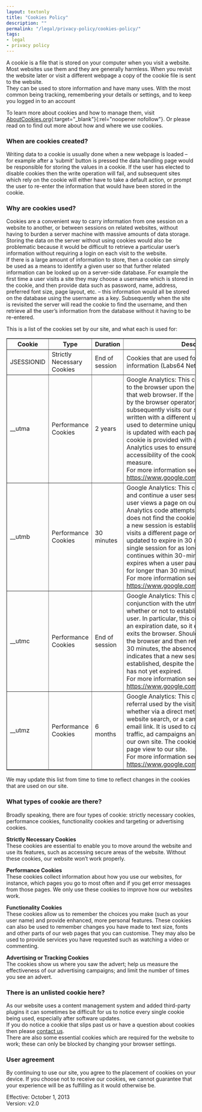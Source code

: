 ```yaml
---
layout: textonly
title: "Cookies Policy"
description: ""
permalink: "/legal/privacy-policy/cookies-policy/"
tags:
- legal
- privacy policy
---
```


A cookie is a file that is stored on your computer when you visit a website. Most websites use them and they are generally harmless. When you revisit the website later or visit a different webpage a copy of the cookie file is sent to the website.  
They can be used to store information and have many uses. With the most common being tracking, remembering your details or settings, and to keep you logged in to an account

To learn more about cookies and how to manage them, visit [AboutCookies.org](https://www.aboutcookies.org){:target="_blank"}{:rel="noopener nofollow"}. Or please read on to find out more about how and where we use cookies.

### When are cookies created?

Writing data to a cookie is usually done when a new webpage is loaded – for example after a ‘submit’ button is pressed the data handling page would be responsible for storing the values in a cookie. If the user has elected to disable cookies then the write operation will fail, and subsequent sites which rely on the cookie will either have to take a default action, or prompt the user to re-enter the information that would have been stored in the cookie.

### Why are cookies used?

Cookies are a convenient way to carry information from one session on a website to another, or between sessions on related websites, without having to burden a server machine with massive amounts of data storage. Storing the data on the server without using cookies would also be problematic because it would be difficult to retrieve a particular user’s information without requiring a login on each visit to the website.  
If there is a large amount of information to store, then a cookie can simply be used as a means to identify a given user so that further related information can be looked up on a server-side database. For example the first time a user visits a site they may choose a username which is stored in the cookie, and then provide data such as password, name, address, preferred font size, page layout, etc. – this information would all be stored on the database using the username as a key. Subsequently when the site is revisited the server will read the cookie to find the username, and then retrieve all the user’s information from the database without it having to be re-entered.

This is a list of the cookies set by our site, and what each is used for:

<table border="1" class="cookielawinfo-row-cat-table cookielawinfo-classic"><thead><tr><th class="cookielawinfo-column-1 first">Cookie</th><th class="cookielawinfo-column-2">Type</th><th class="cookielawinfo-column-3">Duration</th><th class="cookielawinfo-column-4 last">Description</th></tr></thead><tbody><tr class="cookielawinfo-row"><td class="cookielawinfo-column-1">JSESSIONID</td><td class="cookielawinfo-column-2">Strictly Necessary Cookies</td><td class="cookielawinfo-column-3">End of session</td><td class="cookielawinfo-column-4">Cookies that are used for storing session information (Labs64 NetLicensing sites only).</td></tr><tr class="cookielawinfo-row"><td class="cookielawinfo-column-1">__utma</td><td class="cookielawinfo-column-2">Performance Cookies</td><td class="cookielawinfo-column-3">2 years</td><td class="cookielawinfo-column-4">Google Analytics:&nbsp;This cookie is typically written to the browser upon the first visit to our site from that web browser. If the cookie has been deleted by the browser operator, and the browser subsequently visits our site, a new utma cookie is written with a different unique ID. This cookie is used to determine unique visitors to our site and it is updated with each page view. Additionally, this cookie is provided with a unique ID that Google Analytics uses to ensure both the validity and accessibility of the cookie as an extra security measure.
<br>
For more information see <a href="https://www.google.com/intl/en/privacypolicy.html" target="_blank">https://www.google.com/intl/en/privacypolicy.html</a></td></tr><tr class="cookielawinfo-row"><td class="cookielawinfo-column-1">__utmb</td><td class="cookielawinfo-column-2">Performance Cookies</td><td class="cookielawinfo-column-3">30 minutes</td><td class="cookielawinfo-column-4">Google Analytics:&nbsp;This cookie is used to establish and continue a user session with our site. When a user views a page on our site, the Google Analytics code attempts to update this cookie. If it does not find the cookie, a new one is written and a new session is established. Each time a user visits a different page on our site, this cookie is updated to expire in 30 minutes, thus continuing a single session for as long as user activity continues within 30-minute intervals. This cookie expires when a user pauses on a page on our site for longer than 30 minutes.
<br>
For more information see <a href="https://www.google.com/intl/en/privacypolicy.html" target="_blank">https://www.google.com/intl/en/privacypolicy.html</a></td></tr><tr class="cookielawinfo-row"><td class="cookielawinfo-column-1">__utmc</td><td class="cookielawinfo-column-2">Performance Cookies</td><td class="cookielawinfo-column-3">End of session</td><td class="cookielawinfo-column-4">Google Analytics:&nbsp;This cookie operates in conjunction with the utmb cookie to determine whether or not to establish a new session for the user. In particular, this cookie is not provided with an expiration date, so it expires when the user exits the browser. Should a user visit our site, exit the browser and then return to your website within 30 minutes, the absence of the utmc cookie indicates that a new session needs to be established, despite the fact that the utmb cookie has not yet expired.
<br>
For more information see <a href="https://www.google.com/intl/en/privacypolicy.html" target="_blank">https://www.google.com/intl/en/privacypolicy.html</a></td></tr><tr class="cookielawinfo-row"><td class="cookielawinfo-column-1">__utmz</td><td class="cookielawinfo-column-2">Performance Cookies</td><td class="cookielawinfo-column-3">6 months</td><td class="cookielawinfo-column-4">Google Analytics:&nbsp;This cookie stores the type of referral used by the visitor to reach our site, whether via a direct method, a referring link, a website search, or a campaign such as an ad or an email link. It is used to calculate search engine traffic, ad campaigns and page navigation within our own site. The cookie is updated with each page view to our site.
<br>
For more information see <a href="https://www.google.com/intl/en/privacypolicy.html" target="_blank">https://www.google.com/intl/en/privacypolicy.html</a></td></tr></tbody></table>

We may update this list from time to time to reflect changes in the cookies that are used on our site.

### What types of cookie are there?

Broadly speaking, there are four types of cookie: strictly necessary cookies, performance cookies, functionality cookies and targeting or advertising cookies.

**Strictly Necessary Cookies**  
These cookies are essential to enable you to move around the website and use its features, such as accessing secure areas of the website. Without these cookies, our website won’t work properly.

**Performance Cookies**  
These cookies collect information about how you use our websites, for instance, which pages you go to most often and if you get error messages from those pages. We only use these cookies to improve how our websites work.

**Functionality Cookies**  
These cookies allow us to remember the choices you make (such as your user name) and provide enhanced, more personal features. These cookies can also be used to remember changes you have made to text size, fonts and other parts of our web pages that you can customise. They may also be used to provide services you have requested such as watching a video or commenting.

**Advertising or Tracking Cookies**  
The cookies show us where you saw the advert; help us measure the effectiveness of our advertising campaigns; and limit the number of times you see an advert.

### There is an unlisted cookie here?

As our website uses a content management system and added third-party plugins it can sometimes be difficult for us to notice every single cookie being used, especially after software updates.  
If you do notice a cookie that slips past us or have a question about cookies then please [contact us](/contact/ "Contact").  
There are also some essential cookies which are required for the website to work; these can only be blocked by changing your browser settings.

### User agreement

By continuing to use our site, you agree to the placement of cookies on your device. If you choose not to receive our cookies, we cannot guarantee that your experience will be as fulfilling as it would otherwise be.

Effective: October 1, 2013  
Version: v2.0